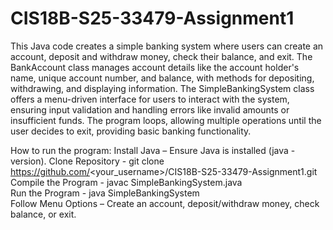 # CIS18B-S25-33479-Assignment1
This Java code creates a simple banking system where users can create an account, deposit and withdraw money, check their balance, and exit. The BankAccount class manages account details like the account holder's name, unique account number, and balance, with methods for depositing, withdrawing, and displaying information. The SimpleBankingSystem class offers a menu-driven interface for users to interact with the system, ensuring input validation and handling errors like invalid amounts or insufficient funds. The program loops, allowing multiple operations until the user decides to exit, providing basic banking functionality.

How to run the program:
Install Java – Ensure Java is installed (java -version).
Clone Repository - git clone https://github.com/<your_username>/CIS18B-S25-33479-Assignment1.git    
Compile the Program - javac SimpleBankingSystem.java  
Run the Program - java SimpleBankingSystem  
Follow Menu Options – Create an account, deposit/withdraw money, check balance, or exit.
